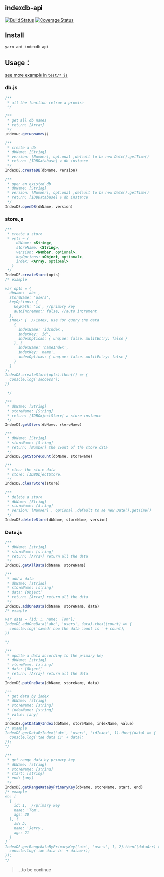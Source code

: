 ## indexdb-api

[![Build Status](https://travis-ci.org/Hokkaidosunny/indexdb-api.svg?branch=master)](https://travis-ci.org/Hokkaidosunny/indexdb-api)
[![Coverage Status](https://coveralls.io/repos/github/Hokkaidosunny/indexdb-api/badge.svg?branch=master)](https://coveralls.io/github/Hokkaidosunny/indexdb-api?branch=master)

## Install

```
yarn add indexdb-api
```

## Usage：

[see more example in `test/*.js`](https://github.com/Hokkaidosunny/indexdb-api/tree/master/test)

### db.js

```javascript
/**
 * all the function retrun a promise
 */

/**
 * get all db names
 * return: [Array]
 */
IndexDB.getDBNames()

/**
 * create a db
 * dbName: [String]
 * version: [Number], optional ,default to be new Date().getTime()
 * return: [IDBDatabase] a db instance
 */
IndexDB.createDB(dbName, version)

/**
 * open an existed db
 * dbName: [String]
 * version: [Number], optional ,default to be new Date().getTime()
 * return: [IDBDatabase] a db instance
 */
IndexDB.openDB(dbName, version)
```

### store.js

```javascript
/**
 * create a store
 * opts = {
     dbName: <String>,
     storeName: <String>,
     version: <Number, optional>,
     keyOptions: <Object, optional>,
     index: <Array, optional>
   }
 */
IndexDB.createStore(opts)
/* example

var opts = {
  dbName: 'abc',
  storeName: 'users',
  keyOptions: {
    keyPath: 'id', //primary key
    autoIncrement: false, //auto increment
  },
  index: [  //index, use for query the data
    {
      indexName: 'idIndex',
      indexKey: 'id',
      indexOptions: { unqiue: false, mulitEntry: false }
    }, {
      indexName: 'nameIndex',
      indexKey: 'name',
      indexOptions: { unqiue: false, mulitEntry: false }
    }
  ]
};
IndexDB.createStore(opts).then(() => {
  console.log('success');
})

 */

/**
 * dbName: [String]
 * storeName: [String]
 * return: [IDBObjectStore] a store instance
 */
IndexDB.getStore(dbName, storeName)

/**
 * dbName: [String]
 * storeName: [String]
 * return: [Number] the count of the store data
 */
IndexDB.getStoreCount(dbName, storeName)

/**
 * clear the store data
 * store: [IDBObjectStore]
 */
IndexDB.clearStore(store)

/**
 * delete a store
 * dbName: [String]
 * storeName: [String]
 * version: [Number] , optional ,default to be new Date().getTime()
 */
IndexDB.deleteStore(dbName, storeName, version)
```

### Data.js

```javascript
/**
 * dbName: [string]
 * storeName: [string]
 * return: [Array] return all the data
 */
IndexDB.getAllData(dbName, storeName)

/**
 * add a data
 * dbName: [string]
 * storeName: [string]
 * data: [Object]
 * return: [Array] return all the data
 */
IndexDB.addOneData(dbName, storeName, data)
/* example

var data = {id: 1, name: 'Tom'};
IndexDB.addOneData('abc', 'users', data).then((count) => {
  console.log('saved! now the data count is ' + count);
})

*/

/**
 * update a data according to the primary key
 * dbName: [string]
 * storeName: [string]
 * data: [Object]
 * return: [Array] return all the data
 */
IndexDB.putOneData(dbName, storeName, data)

/**
 * get data by index
 * dbName: [string]
 * storeName: [string]
 * indexName: [string]
 * value: [any]
 */
IndexDB.getDataByIndex(dbName, storeName, indexName, value)
/* example
IndexDB.getDataByIndex('abc', 'users', 'idIndex', 1).then((data) => {
  console.log('the data is' + data);
});
*/

/**
 * get range data by primary key
 * dbName: [string]
 * storeName: [string]
 * start: [string]
 * end: [any]
 */
IndexDB.getRangeDataByPrimaryKey(dbName, storeName, start, end)
/* example
db: [
  {
    id: 1,  //primary key
    name: 'Tom',
    age: 20
  }, {
    id: 2,
    name: 'Jerry',
    age: 21
  }
]
IndexDB.getRangeDataByPrimaryKey('abc', 'users', 1, 2).then((dataArr) => {
  console.log('the data is' + dataArr);
});
*/
```

> ….to be continue
